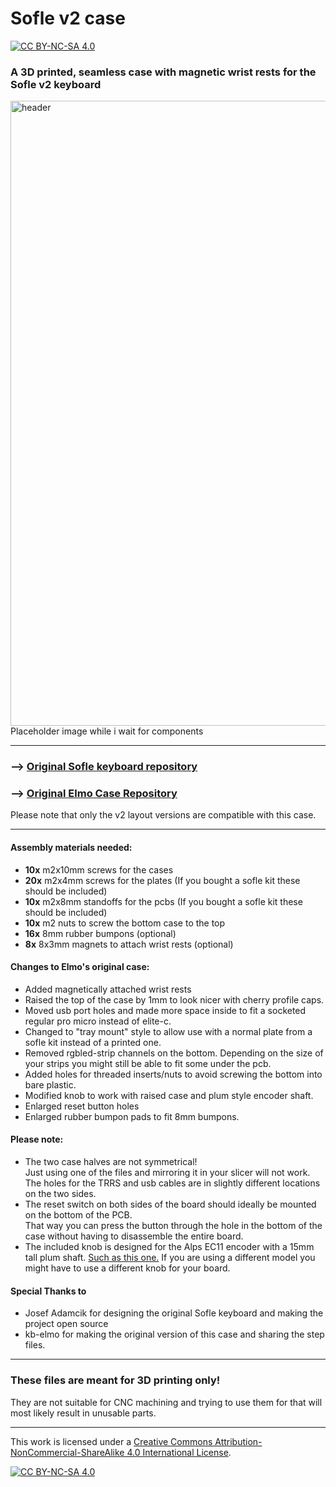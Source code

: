 
# Sofle v2 case

[![CC BY-NC-SA 4.0][cc-by-nc-sa-shield]][cc-by-nc-sa]

### A 3D printed, seamless case with magnetic wrist rests for the Sofle v2 keyboard

<img src="https://via.placeholder.com/800x450.jpg" alt="header" width="1000"/>
Placeholder image while i wait for components

---

### --> [Original Sofle keyboard repository](https://github.com/josefadamcik/SofleKeyboard)
### --> [Original Elmo Case Repository](https://github.com/kb-elmo/SofleCase)

Please note that only the v2 layout versions are compatible with this case.

---

#### Assembly materials needed:

- **10x** m2x10mm screws for the cases
- **20x** m2x4mm screws for the plates (If you bought a sofle kit these should be included)
- **10x** m2x8mm standoffs for the pcbs (If you bought a sofle kit these should be included)
- **10x** m2 nuts to screw the bottom case to the top
- **16x** 8mm rubber bumpons (optional)
- **8x** 8x3mm magnets to attach wrist rests (optional)

#### Changes to Elmo's original case:
- Added magnetically attached wrist rests
- Raised the top of the case by 1mm to look nicer with cherry profile caps.
- Moved usb port holes and made more space inside to fit a socketed regular pro micro instead of elite-c.
- Changed to "tray mount" style to allow use with a normal plate from a sofle kit instead of a printed one.
- Removed rgbled-strip channels on the bottom. Depending on the size of your strips you might still be able to fit some under the pcb.
- Added holes for threaded inserts/nuts to avoid screwing the bottom into bare plastic.
- Modified knob to work with raised case and plum style encoder shaft.
- Enlarged reset button holes
- Enlarged rubber bumpon pads to fit 8mm bumpons.




#### Please note:  

- The two case halves are not symmetrical!  
Just using one of the files and mirroring it in your slicer will not work.  
The holes for the TRRS and usb cables are in slightly different locations on the two sides.
- The reset switch on both sides of the board should ideally be mounted on the bottom of the PCB.  
That way you can press the button through the hole in the bottom of the case without having to disassemble the entire board.
- The included knob is designed for the Alps EC11 encoder with a 15mm tall plum shaft.  [Such as this one.](https://www.aliexpress.com/item/32873198060.html?spm=a2g0o.cart.0.0.681a38da9pBn85&mp=1)
If you are using a different model you might have to use a different knob for your board.



#### Special Thanks to 

- Josef Adamcik for designing the original Sofle keyboard and making the project open source
- kb-elmo for making the original version of this case and sharing the step files.

---

### These files are meant for 3D printing only! 

They are not suitable for CNC machining and trying to use them for that will most likely result in unusable parts.

---

This work is licensed under a
[Creative Commons Attribution-NonCommercial-ShareAlike 4.0 International License][cc-by-nc-sa].

[![CC BY-NC-SA 4.0][cc-by-nc-sa-image]][cc-by-nc-sa]

[cc-by-nc-sa]: http://creativecommons.org/licenses/by-nc-sa/4.0/
[cc-by-nc-sa-image]: https://licensebuttons.net/l/by-nc-sa/4.0/88x31.png
[cc-by-nc-sa-shield]: https://img.shields.io/badge/License-CC%20BY--NC--SA%204.0-lightgrey.svg
